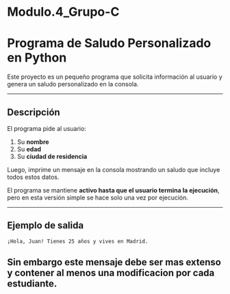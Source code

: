 # Modulo.4_Grupo-C


# Programa de Saludo Personalizado en Python

Este proyecto es un pequeño programa que solicita información al usuario y genera un saludo personalizado en la consola.

---

## Descripción

El programa pide al usuario:

1. Su **nombre**
2. Su **edad**
3. Su **ciudad de residencia**

Luego, imprime un mensaje en la consola mostrando un saludo que incluye todos estos datos.

El programa se mantiene **activo hasta que el usuario termina la ejecución**, pero en esta versión simple se hace solo una vez por ejecución.

---

## Ejemplo de salida

```
¡Hola, Juan! Tienes 25 años y vives en Madrid.
```
Sin embargo este mensaje debe ser mas extenso y contener al menos una modificacion por cada estudiante.
---

